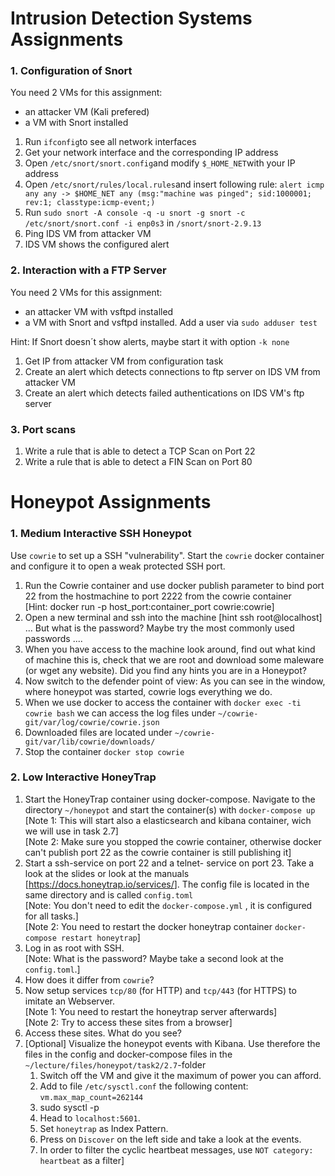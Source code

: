 ﻿# Intrusion Detection Systems Assignments
### 1. Configuration of Snort
You need 2 VMs for this assignment:
- an attacker VM (Kali prefered)
- a VM with Snort installed

1. Run `ifconfig`to see all network interfaces
2. Get your network interface and the corresponding IP address
3. Open `/etc/snort/snort.config`and modify `$_HOME_NET`with your IP address
4. Open `/etc/snort/rules/local.rules`and insert following rule: `alert icmp any any -> $HOME_NET any (msg:"machine was pinged"; sid:1000001; rev:1; classtype:icmp-event;)`
5. Run `sudo snort -A console -q -u snort -g snort -c /etc/snort/snort.conf -i enp0s3` in `/snort/snort-2.9.13`
6. Ping IDS VM from attacker VM
7. IDS VM shows the configured alert

### 2. Interaction with a FTP Server
You need 2 VMs for this assignment:
- an attacker VM with vsftpd installed
- a VM with Snort and vsftpd installed. Add a user via `sudo adduser test`

Hint: If Snort doesn´t show alerts, maybe start it with option `-k none`

1. Get IP from attacker VM from configuration task
2. Create an alert which detects connections to ftp server on IDS VM  from attacker VM
3. Create an alert which detects failed authentications on IDS VM's ftp server

### 3. Port scans
1. Write a rule that is able to detect a TCP Scan on Port 22
2. Write a rule that is able to detect a FIN Scan on Port 80




# Honeypot Assignments

### 1. Medium Interactive SSH Honeypot

Use `cowrie`  to set up a SSH "vulnerability". Start the `cowrie`  docker container and configure it to open  a weak protected SSH port.

1. Run the Cowrie container and use docker publish parameter to bind port 22 from the hostmachine to port 2222 from the cowrie container <br> [Hint: docker run -p host_port:container_port cowrie:cowrie]
2. Open a new terminal and ssh into the machine [hint ssh root@localhost] ... But what is the password? Maybe try the most commonly used passwords ....
3. When you have access to the machine look around, find out what kind of machine this is, check that we are root and download some maleware (or wget any website). Did you find any hints you are in a Honeypot?
4. Now switch to the defender point of view: As you can see in the window,  where honeypot was started, cowrie logs everything we do.
5. When we use docker to access the container with `docker exec -ti cowrie bash` we can access the log files under `~/cowrie-git/var/log/cowrie/cowrie.json`
6. Downloaded files are located under `~/cowrie-git/var/lib/cowrie/downloads/`
7. Stop the container `docker stop cowrie`

### 2. Low Interactive HoneyTrap

1. Start the HoneyTrap container using docker-compose. Navigate to the directory `~/honeypot` and start the container(s) with `docker-compose up`  <br>[Note 1: This will start also a elasticsearch and kibana container, wich we will use in task 2.7]<br>[Note 2: Make sure you stopped the cowrie container, otherwise docker can't publish port 22 as the cowrie container is still publishing it]
2. Start a ssh-service on port 22 and a telnet- service on port 23. Take a look at the slides or look at the manuals [<https://docs.honeytrap.io/services/>]. The config file is located in the same directory and is  called `config.toml` <br>[Note: You don't need to edit the `docker-compose.yml` , it is configured for all tasks.]<br>[Note 2: You need to restart the docker honeytrap container `docker-compose restart honeytrap`]
3. Log in as root with SSH.<br>[Note: What is the password? Maybe take a second look at the `config.toml`.]
4. How does it differ from `cowrie`?
5. Now setup services `tcp/80` (for HTTP) and `tcp/443` (for HTTPS) to imitate an Webserver.<br>[Note 1: You need to restart the honeytrap server afterwards]<br>[Note 2: Try to access these sites from a browser]
6. Access these sites. What do you see?
7. [Optional] Visualize the honeypot events with Kibana. Use therefore the files in the config and docker-compose files in the `~/lecture/files/honeypot/task2/2.7`-folder
   1. Switch off the VM and give it the maximum of power you can afford.
   2. Add to file `/etc/sysctl.conf` the following content: `vm.max_map_count=262144` 
   3. sudo sysctl -p
   4. Head to `localhost:5601`. 
   5. Set `honeytrap`  as Index Pattern.
   6. Press on `Discover` on the left side and take a look at the events.
   7. In order to filter the cyclic heartbeat messages, use `NOT category: heartbeat` as a filter]
   
